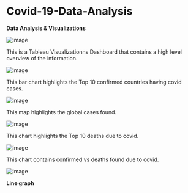 # Covid-19-Data-Analysis

**Data Analysis & Visualizations**

![image](https://user-images.githubusercontent.com/69764213/151676725-33d638fb-66c8-47d1-9412-130339a95fe8.png)

This is a Tableau Visualizationns Dashboard that contains a high level overview of the information.

![image](https://user-images.githubusercontent.com/69764213/151676802-924a9bff-1ecd-4226-8788-7d88408e7ba8.png)

This bar chart highlights the Top 10 confirmed countries having covid cases.

![image](https://user-images.githubusercontent.com/69764213/151676880-fc0280f0-e148-441b-8b6e-27dd2cc8e154.png)

This map highlights the global cases found.

![image](https://user-images.githubusercontent.com/69764213/151676921-d7af2de6-364a-400d-95c6-ad6cb2870f37.png)

This chart highlights the Top 10 deaths due to covid.

![image](https://user-images.githubusercontent.com/69764213/151676960-3fa79794-33c6-4bb3-a600-9d5e1095cf0b.png)

This chart contains confirmed vs deaths found due to covid.

![image](https://user-images.githubusercontent.com/69764213/151677017-e249e3f6-817e-4156-b785-2afd47ffbcfa.png)

**Line graph**
